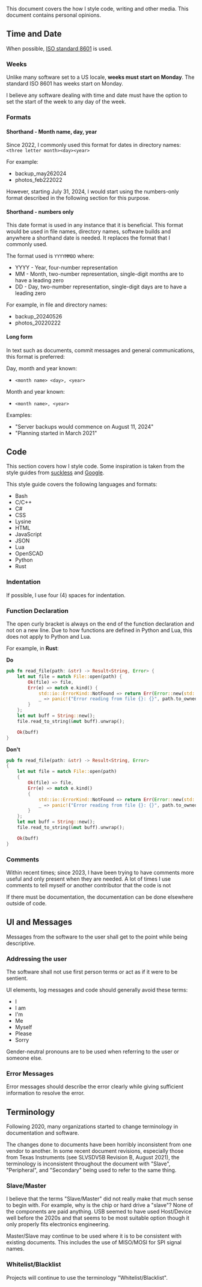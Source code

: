 This document covers the how I style code, writing and other media. This document contains personal opinions. 

## Time and Date
When possible, [ISO standard 8601](https://www.iso.org/iso-8601-date-and-time-format.html) is used.

### Weeks
Unlike many software set to a US locale, **weeks must start on Monday**. The standard ISO 8601 has weeks start on Monday.

I believe any software dealing with time and date must have the option to set the start of the week to any day of the week. 

### Formats

#### Shorthand - Month name, day, year
Since 2022, I commonly used this format for dates in directory names: `<three letter month><day><year>`

For example:
- backup_may262024
- photos_feb222022

However, starting July 31, 2024, I would start using the numbers-only format described in the following section for this purpose.

#### Shorthand - numbers only
This date format is used in any instance that it is beneficial. This format would be used in file names, directory names, software builds and anywhere a shorthand date is needed. It replaces the format that I commonly used.

The format used is `YYYYMMDD` where:
- YYYY - Year, four-number representation
- MM - Month, two-number representation, single-digit months are to have a leading zero
- DD - Day, two-number representation, single-digit days are to have a leading zero

For example, in file and directory names:
- backup_20240526
- photos_20220222

#### Long form
In text such as documents, commit messages and general communications, this format is preferred:

Day, month and year known:
- `<month name> <day>, <year>`

Month and year known:
- `<month name>, <year>`

Examples:
- "Server backups would commence on August 11, 2024"
- "Planning started in March 2021"


## Code
This section covers how I style code. Some inspiration is taken from the style guides from [suckless](https://suckless.org/coding_style/) and [Google](https://google.github.io/styleguide/cppguide.html#Punctuation,_Spelling_and_Grammar).

This style guide covers the following languages and formats:
- Bash
- C/C++
- C#
- CSS
- Lysine
- HTML
- JavaScript
- JSON
- Lua
- OpenSCAD
- Python
- Rust

### Indentation
If possible, I use four (4) spaces for indentation.

### Function Declaration
The open curly bracket is always on the end of the function declaration and not on a new line. Due to how functions are defined in Python and Lua, this does not apply to Python and Lua.

For example, in **Rust**:

**Do**
```rs
pub fn read_file(path: &str) -> Result<String, Error> {
    let mut file = match File::open(path) {
        Ok(file) => file,
        Err(e) => match e.kind() {
            std::io::ErrorKind::NotFound => return Err(Error::new(std::io::ErrorKind::NotFound, format!("File {} not found", path))),
            _ => panic!("Error reading from file {}: {}", path.to_owned(), e),
        }
    };
    let mut buff = String::new();
    file.read_to_string(&mut buff).unwrap();

    Ok(buff)
}
```

**Don't**
```rs
pub fn read_file(path: &str) -> Result<String, Error> 
{
    let mut file = match File::open(path) 
    {
        Ok(file) => file,
        Err(e) => match e.kind() 
        {
            std::io::ErrorKind::NotFound => return Err(Error::new(std::io::ErrorKind::NotFound, format!("File {} not found", path))),
            _ => panic!("Error reading from file {}: {}", path.to_owned(), e),
        }
    };
    let mut buff = String::new();
    file.read_to_string(&mut buff).unwrap();

    Ok(buff)
}
```

### Comments
Within recent times; since 2023, I have been trying to have comments more useful and only present when they are needed. A lot of times I use comments to tell myself or another contributor that the code is not 

If there must be documentation, the documentation can be done elsewhere outside of code. 

## UI and Messages
Messages from the software to the user shall get to the point while being descriptive.

### Addressing the user
The software shall not use first person terms or act as if it were to be sentient.

UI elements, log messages and code should generally avoid these terms:
- I
- I am
- I'm
- Me
- Myself
- Please
- Sorry

Gender-neutral pronouns are to be used when referring to the user or someone else. 

### Error Messages
Error messages should describe the error clearly while giving sufficient information to resolve the error.

## Terminology
Following 2020, many organizations started to change terminology in documentation and software. 

The changes done to documents have been horribly inconsistent from one vendor to another. In some recent document revisions, especially those from Texas Instruments (see SLVSDV5B Revision B, August 2021), the terminology is inconsistent throughout the document with "Slave", "Peripheral", and "Secondary" being used to refer to the same thing.  

### Slave/Master
I believe that the terms "Slave/Master" did not really make that much sense to begin with. For example, why is the chip or hard drive a "slave"? None of the components are paid anything. USB seemed to have used Host/Device well before the 2020s and that seems to be most suitable option though it only properly fits electronics engineering.

Master/Slave may continue to be used where it is to be consistent with existing documents. This includes the use of MISO/MOSI for SPI signal names.

### Whitelist/Blacklist
Projects will continue to use the terminology "Whitelist/Blacklist".